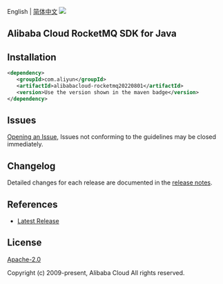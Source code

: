 English | [简体中文](README-CN.md)
![](https://aliyunsdk-pages.alicdn.com/icons/AlibabaCloud.svg)

## Alibaba Cloud RocketMQ SDK for Java

## Installation

```xml
<dependency>
   <groupId>com.aliyun</groupId>
   <artifactId>alibabacloud-rocketmq20220801</artifactId>
   <version>Use the version shown in the maven badge</version>
</dependency>
```

## Issues
[Opening an Issue](https://github.com/aliyun/alibabacloud-java-async-sdk/issues/new), Issues not conforming to the guidelines may be closed immediately.

## Changelog
Detailed changes for each release are documented in the [release notes](./ChangeLog.txt).

## References
* [Latest Release](https://github.com/aliyun/alibabacloud-async-java-sdk/)

## License
[Apache-2.0](http://www.apache.org/licenses/LICENSE-2.0)

Copyright (c) 2009-present, Alibaba Cloud All rights reserved.